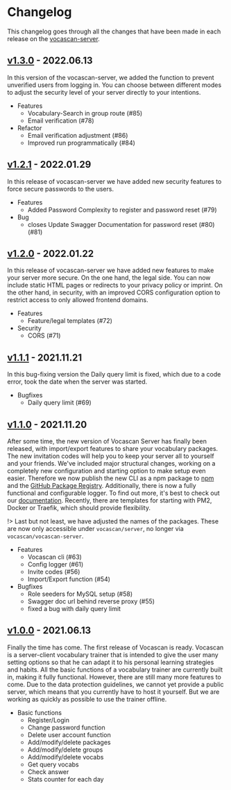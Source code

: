 # Changelog

This changelog goes through all the changes that have been made in each release on the
[vocascan-server](https://github.com/vocascan/vocascan-server).

## [v1.3.0](https://github.com/vocascan/vocascan-server/releases/tag/v1.3.0) - 2022.06.13

In this version of the vocascan-server, we added the function to prevent unverified users from logging in. You can choose between different modes to adjust the security level of your server directly to your intentions.

- Features
  - Vocabulary-Search in group route (#85)
  - Email verification (#78)
- Refactor
  - Email verification adjustment (#86)
  - Improved run programmatically (#84)

## [v1.2.1](https://github.com/vocascan/vocascan-server/releases/tag/v1.2.1) - 2022.01.29

In this release of vocascan-server we have added new security features to force secure passwords to the users.

- Features
  - Added Password Complexity to register and password reset (#79)
- Bug
  - closes Update Swagger Documentation for password reset (#80) (#81)

## [v1.2.0](https://github.com/vocascan/vocascan-server/releases/tag/v1.2.0) - 2022.01.22

In this release of vocascan-server we have added new features to make your server more secure. On the one hand, the legal side. You can now include static HTML pages or redirects to your privacy policy or imprint. On the other hand, in security, with an improved CORS configuration option to restrict access to only allowed frontend domains.

- Features
  - Feature/legal templates (#72)
- Security
  - CORS (#71)

## [v1.1.1](https://github.com/vocascan/vocascan-server/releases/tag/v1.1.1) - 2021.11.21

In this bug-fixing version the Daily query limit is fixed, which due to a code error, took the date when the server was started.

- Bugfixes
  - Daily query limit (#69)

## [v1.1.0](https://github.com/vocascan/vocascan-server/releases/tag/v1.1.0) - 2021.11.20

After some time, the new version of Vocascan Server has finally been released, with import/export features to share your
vocabulary packages. The new invitation codes will help you to keep your server all to yourself and your friends. We've
included major structural changes, working on a completely new configuration and starting option to make setup even
easier. Therefore we now publish the new CLI as a npm package to [npm](https://www.npmjs.com/package/@vocascan/server)
and the [GitHub Package Registry](https://github.com/vocascan/vocascan-server/packages/1077993). Additionally, there is
now a fully functional and configurable logger. To find out more, it's best to check out our
[documentation](https://docs.vocascan.com/#/vocascan-server/installation). Recently, there are templates for starting
with PM2, Docker or Traefik, which should provide flexibility.

!> Last but not least, we have adjusted the names of the packages. These are now only accessible under
`vocascan/server`, no longer via `vocascan/vocascan-server`.

- Features
  - Vocascan cli (#63)
  - Config logger (#61)
  - Invite codes (#56)
  - Import/Export function (#54)
- Bugfixes
  - Role seeders for MySQL setup (#58)
  - Swagger doc url behind reverse proxy (#55)
  - fixed a bug with daily query limit

## [v1.0.0](https://github.com/vocascan/vocascan-server/releases/tag/v1.0.0) - 2021.06.13

Finally the time has come. The first release of Vocascan is ready. Vocascan is a server-client vocabulary trainer that
is intended to give the user many setting options so that he can adapt it to his personal learning strategies and
habits. All the basic functions of a vocabulary trainer are currently built in, making it fully functional. However,
there are still many more features to come. Due to the data protection guidelines, we cannot yet provide a public
server, which means that you currently have to host it yourself. But we are working as quickly as possible to use the
trainer offline.

- Basic functions
  - Register/Login
  - Change password function
  - Delete user account function
  - Add/modify/delete packages
  - Add/modify/delete groups
  - Add/modify/delete vocabs
  - Get query vocabs
  - Check answer
  - Stats counter for each day
